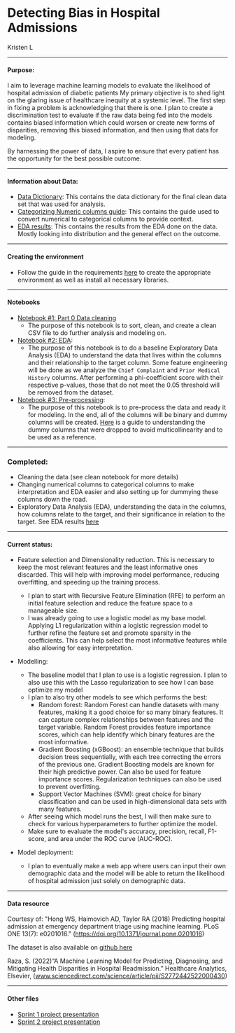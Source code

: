 # Detecting Bias in Hospital Admissions
Kristen L
_____
#### Purpose: 

I aim to leverage machine learning models to evaluate the likelihood of hospital admission of diabetic patients My primary objective is to shed light on the glaring issue of healthcare inequity at a systemic level. The first step in fixing a problem is acknowledging that there is one. I plan to create a discrimination test to evaluate if the raw data being fed into the models contains biased information which could worsen or create new forms of disparities, removing this biased information, and then using that data for modeling. 

By harnessing the power of data, I aspire to ensure that every patient has the opportunity for the best possible outcome.
_____
#### Information about Data: 
- [Data Dictionary](Docs/Data_Dictionary_for_Capstone-Final.pdf): This contains the data dictionary for the final clean data set that was used for analysis.
- [Categorizing Numeric columns guide](Docs/categorizing_col_guide.md): This contains the guide used to convert numerical to categorical columns to provide context.
- [EDA results](Docs/EDA_Results.md): This contains the results from the EDA done on the data. Mostly looking into distribution and the general effect on the outcome.
_____
#### Creating the environment 
- Follow the guide in the requirements [here](Docs/requirements.txt) to create the appropriate environment as well as install all necessary libraries. 
_____
#### Notebooks
- [Notebook #1: Part 0 Data cleaning](Notebooks/Pt0-Clean.ipynb) 
    - The purpose of this notebook is to sort, clean, and create a clean CSV file to do further analysis and modeling on. 
- [Notebook #2: EDA](Notebooks/Pt1-EDA.ipynb): 
    - The purpose of this notebook is to do a baseline Exploratory Data Analysis (EDA) to understand the data that lives within the columns and their relationship to the target column. Some feature engineering will be done as we analyze the `Chief Complaint` and `Prior Medical History` columns. After performing a phi-coefficient score with their respective p-values, those that do not meet the 0.05 threshold will be removed from the dataset. 
- [Notebook #3: Pre-processing](Notebooks/Pt2-Preprocessing.ipynb): 
    - The purpose of this notebook is to pre-process the data and ready it for modeling. In the end, all of the columns will be binary and dummy columns will be created. [Here](Docs/Dummy_Ref.md) is a guide to understanding the dummy columns that were dropped to avoid multicollinearity and to be used as a reference. 
______
### Completed:
- Cleaning the data (see clean notebook for more details) 
- Changing numerical columns to categorical columns to make interpretation and EDA easier and also setting up for dummying these columns down the road. 
- Exploratory Data Analysis (EDA), understanding the data in the columns, how columns relate to the target, and their significance in relation to the target. 
        See EDA results [here](Docs/EDA_Results.md)
______
#### Current status:
- Feature selection and Dimensionality reduction. This is necessary to keep the most relevant features and the least informative ones discarded. This will help with improving model performance, reducing overfitting, and speeding up the training process.
    -  I plan to start with Recursive Feature Elimination (RFE) to perform an initial feature selection and reduce the feature space to a manageable size.
    -  I was already going to use a logistic model as my base model. Applying L1 regularization within a logistic regression model to further refine the feature set and promote sparsity in the coefficients. This can help select the most informative features while also allowing for easy interpretation.
      
- Modelling:
    - The baseline model that I plan to use is a logistic regression. I plan to also use this with the Lasso regularization to see how I can base optimize my model
    - I plan to also try other models to see which performs the best:
      - Random forest: Random Forest can handle datasets with many features, making it a good choice for so many binary features. It can capture complex relationships between features and the target variable. Random Forest provides feature importance scores, which can help identify which binary features are the most informative.
      - Gradient Boosting (xGBoost): an ensemble technique that builds decision trees sequentially, with each tree correcting the errors of the previous one. Gradient Boosting models are known for their high predictive power. Can also be used for feature importance scores. Regularization techniques can also be used to prevent overfitting.
      - Support Vector Machines (SVM): great choice for binary classification and can be used in high-dimensional data sets with many features.
    - After seeing which model runs the best, I will then make sure to check for various hyperparameters to further optimize the model.
    - Make sure to evaluate the model's accuracy, precision, recall, F1-score, and area under the ROC curve (AUC-ROC).
      
- Model deployment:
    - I plan to eventually make a web app where users can input their own demographic data and the model will be able to return the likelihood of hospital admission just solely on demographic data. 
______
#### Data resource

Courtesy of:
 "Hong WS, Haimovich AD, Taylor RA (2018) Predicting hospital admission at emergency department triage using machine learning. PLoS ONE 13(7): e0201016." (https://doi.org/10.1371/journal.pone.0201016)

 The dataset is also available on [github here](https://github.com/yaleemmlc/admissionprediction)

Raza, S. (2022)“A Machine Learning Model for Predicting, Diagnosing, and Mitigating Health Disparities in Hospital Readmission.” Healthcare Analytics, Elsevier, (www.sciencedirect.com/science/article/pii/S2772442522000430)
______
#### Other files
- [Sprint 1 project presentation](Docs/KristenLo_Sprint1_Presentation.pdf)
- [Sprint 2 project presentation](Docs/KristenLo_Sprint2_Presentation.pdf)

